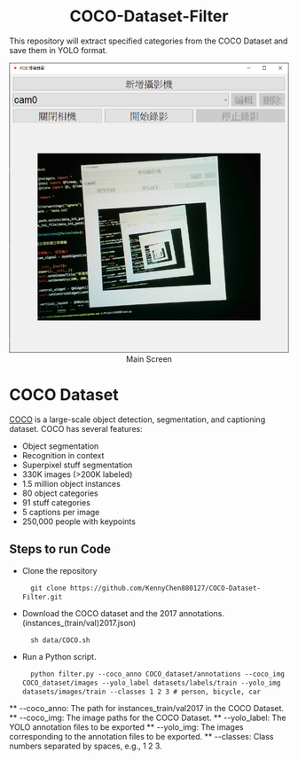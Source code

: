 <div align="center">
<h1>
<b>
COCO-Dataset-Filter
</b>
</h1>
</div>

This repository will extract specified categories from the COCO Dataset and save them in YOLO format.
 
<div align="center">
    <img src="https://github.com/KennyChen880127/Recording-with-Multiple-Cameras/blob/master/result/image1.png" alt="mainScreen"><br>
    Main Screen
</div>
 
# COCO Dataset
[COCO](https://cocodataset.org/#home) is a large-scale object detection, segmentation, and captioning dataset. COCO has several features:

* Object segmentation
* Recognition in context
* Superpixel stuff segmentation
* 330K images (>200K labeled)
* 1.5 million object instances
* 80 object categories
* 91 stuff categories
* 5 captions per image
* 250,000 people with keypoints
  
## Steps to run Code
* Clone the repository

        git clone https://github.com/KennyChen880127/COCO-Dataset-Filter.git

* Download the COCO dataset and the 2017 annotations.(instances_(train/val)2017.json)

        sh data/COCO.sh

* Run a Python script.

        python filter.py --coco_anno COCO_dataset/annotations --coco_img COCO_dataset/images --yolo_label datasets/labels/train --yolo_img datasets/images/train --classes 1 2 3 # person, bicycle, car

** --coco_anno: The path for instances_train/val2017 in the COCO Dataset.
** --coco_img: The image paths for the COCO Dataset.
** --yolo_label: The YOLO annotation files to be exported
** --yolo_img: The images corresponding to the annotation files to be exported.
** --classes: Class numbers separated by spaces, e.g., 1 2 3.
